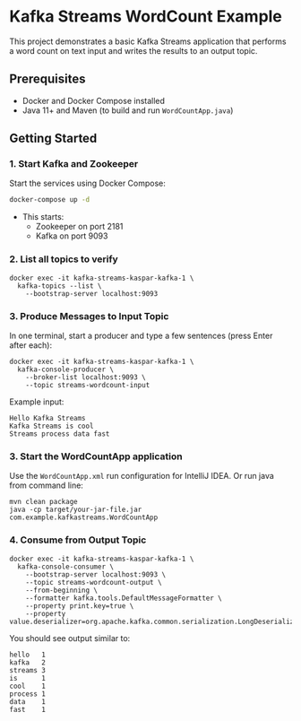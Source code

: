 # Kafka Streams WordCount Example

This project demonstrates a basic Kafka Streams application that performs a word count on text input and writes the results to an output topic.

## Prerequisites

- Docker and Docker Compose installed
- Java 11+ and Maven (to build and run `WordCountApp.java`)

## Getting Started

### 1. Start Kafka and Zookeeper

Start the services using Docker Compose:

```bash
docker-compose up -d
```
- This starts:
    - Zookeeper on port 2181
    - Kafka on port 9093


### 2. List all topics to verify

```shell
docker exec -it kafka-streams-kaspar-kafka-1 \
  kafka-topics --list \
    --bootstrap-server localhost:9093
```
### 3. Produce Messages to Input Topic
In one terminal, start a producer and type a few sentences (press Enter after each):

```shell
docker exec -it kafka-streams-kaspar-kafka-1 \
  kafka-console-producer \
    --broker-list localhost:9093 \
    --topic streams-wordcount-input
```

Example input:

```text
Hello Kafka Streams
Kafka Streams is cool
Streams process data fast
```

### 3. Start the WordCountApp application

Use the `WordCountApp.xml` run configuration for IntelliJ IDEA.
Or run java from command line:
```text
mvn clean package
java -cp target/your-jar-file.jar com.example.kafkastreams.WordCountApp
```

### 4. Consume from Output Topic

```shell
docker exec -it kafka-streams-kaspar-kafka-1 \
  kafka-console-consumer \
    --bootstrap-server localhost:9093 \
    --topic streams-wordcount-output \
    --from-beginning \
    --formatter kafka.tools.DefaultMessageFormatter \
    --property print.key=true \
    --property value.deserializer=org.apache.kafka.common.serialization.LongDeserializer
```

You should see output similar to:
```text
hello   1
kafka   2
streams 3
is      1
cool    1
process 1
data    1
fast    1
```